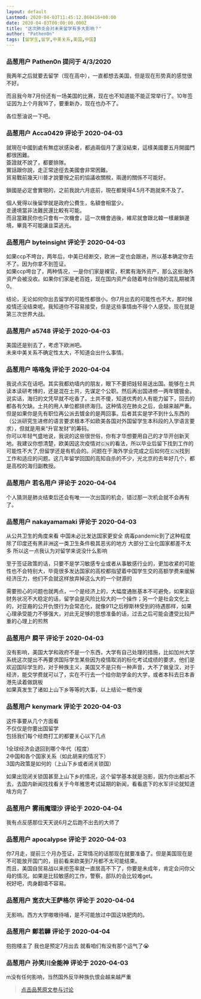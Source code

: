 ```yaml
---
layout: default
Lastmod: 2020-04-03T11:45:12.860416+00:00
date: 2020-04-03T00:00:00.000Z
title: "这次肺炎会对未来留学有多大影响？"
author: "Pathen0n"
tags: [留学生,留学,中美关系,美国,中国]
---
```



### 品葱用户 **Pathen0n** 提问于 4/3/2020
    
我两年之后就要去留学（现在高中），一直都想去美国，但是现在形势真的感觉很不好。  
  
而且我今年7月份还有一场美国的比赛，现在也不知道能不能正常举行了。10年签证因为上个月我16了，要重新办，现在也办不了。  
  
各位葱油说一下吧。
    
                

### 品葱用户 **Acca0429** 评论于 2020-04-03
        
就現在中國到處有無症狀感染者，都過兩個月了還沒結束，這樣美國要五月開國門都很困難。  
簽證就不說了，都要排隊。  
實話跟你說，走正常途徑去美國會非常困難。  
貿易戰前幾天川普才說要按之前的協議收關稅，兩邊的關係不可能好。  
  
鎖國是必定會實現的，之前我說六月底前，現在都覺得4.5月不跑就來不及了。  
  
個人覺得以後留學就是政府公費生，名額會相當少。  
走邊境當非法難民還比較有可能。  
而且當難民你也只會有一次機會，這一次機會過後，維尼就會跟北韓一樣嚴鎖邊境，畢竟不可能讓韭菜逃光。
        
                

### 品葱用户 **byteinsight** 评论于 2020-04-03
        
如果ccp不垮台，两年后，中美已经断交，欧洲一定也会跟进，所以基本确定你去不了。因为你拿不到签证。  
如果ccp垮台了，两种情况，一是你们家是裸官，积累有海外资产，那么这些海外资产会被没收。如果你们家是老百姓，现在国内资产会随着垮台伴随的混乱期被清0。  
  
结论，无论如何你出去留学的可能性都很小。你7月出去的可能性也不大，那时候疫情还没结束呢。我知道你不容易接受，但是这些事情由不得个人感受。现在就是第三次世界大战。
        
                

### 品葱用户 **a5748** 评论于 2020-04-03
        
美国还是别去了，考虑下欧洲吧。  
未来中美关系不确定性太大，不知道会出什么事情。
        
                

### 品葱用户 **咯咯兔** 评论于 2020-04-04
        
我说点实在话吧。其实我都劝墙内的朋友，眼下不要把娃轻易送出国。能够在土共读本读研考博的，还是混在土共，先谋定个公职。然后再出国进修一两年镀镀金。  
说实话，海归的文凭早就不吃香了。土共不傻，知道优秀的人有能力留下，回去的都各有欠缺。土共的用人单位都排挤海归。这种情况在肺炎之后，会越来越严重。但是如果你是先有职位再公派去镀金的是两回事。后者其实是学不到什么东西的（公派研究生进修的语言要求根本不如欧美各国对外国留学生本科段的入学语言要求），但就是用来“升官发财”的筹码。  
你可以年轻气盛地说，我说的这些很世俗，你有才华想要用自己的才华开创新天地。我建议你想清楚，欧美因这次疫情对🇨🇳的看法，所以毕业后留下找到工作的可能性不大了,但留学还是有机会的。问题在于海外学业完成之后如何在🇨🇳找到工作和适应的问题。这几年留学回国的高知自杀的不少，光北京的去年好几个，都是高校的海归副教授。
        
                

### 品葱用户 **若名用户** 评论于 2020-04-04
        
个人猜测是肺炎结束后还会有唯一一次出国的机会，错过那一次机会就不会再有了。
        
                

### 品葱用户 **nakayamamaki** 评论于 2020-04-03
        
从公共卫生的角度来看 中国未必比发达国家更安全 病毒pandemic到了这种程度 除了印度还有黑非洲这一类卫生条件极其恶劣的地方 大部分工业化国家都差不太多 所以这一点我认为对留学来说没什么影响  
  
至于签证政策的话，只要不是学习敏感专业或者从事敏感行业的，更加收紧的可能性也不会特别大，毕竟很多发达国家的高校都指望着中国学生交的高额学费来缓解经济压力，他们不会就这样放弃掉这么大的一个财源的  
  
需要担心的问题也就两点，一个是经济上的，大幅度通胀基本不可避免，如果家庭财务状况不大稳定的话，留学会是风险比较大的一个操作；另一个是社会文化上的，对亚裔的公开仇恨行为会常态化，就像911之后穆斯林受到的待遇那样，如果心理承受能力不够强大，对此无足够的思想准备的话，过去之后可能会遭受比较严重的心理上的煎熬
        
                

### 品葱用户 **屙平** 评论于 2020-04-03
        
没有影响，美国大学和政府不是一个东西，大学有自己处理的措施，比如加州大学系统这次提出不再要求国际学生某些因为疫情取消的标化考试成绩的要求，他们是欢迎国际学生的，对于种族主义，美国又不是只有一种声音，大不了做皇汉，对于经济，能交学费就可以了，实在不行去一个给你助学金的大学，或者本科去日本香港先读着做跳板  
如果真发生了诸如上山下乡等等的大事，以上结论一概作废
        
                

### 品葱用户 **kenymark** 评论于 2020-04-03
        
这件事要从几个方面看  
不仅仅是你要出国留学  
包括我们每个经商打工的都要关心以下几点  
  
1全球经济会退回到哪个年代（程度）  
2中国和各个国家关系（如此胡来的情况下）  
3国内政策是如何的（上山下乡或者闭关锁国）  
  
如果出现闭关锁国甚至上山下乡的情况，这个留学基本就是泡影，因为你出都出不去，去国内新闻找找看关于今年雅思考试延期的新闻，看看底下的水军评论就知道啥方向了
        
                

### 品葱用户 **雾雨魔理沙** 评论于 2020-04-04
        
我有点反感那位天天说6月之后跑不出去的大师了
        
                

### 品葱用户 **apocalypse** 评论于 2020-04-03
        
你7月走，提前三个月办签证，正常情况的话那现在就要准备了。但是美国现在是不可能放开国门的，目前看来欧美到7月都不太可能结束。  
而且，美国自贸易战以来拒签率就一直居高不下了，你要是未成年，肯定会问你父母的情况。如果是比较敏感的工作，警察，部队的会比较难get。  
祝好吧，肉身翻墙不容易。
        
                

### 品葱用户 **宽衣大王萨格尔** 评论于 2020-04-04
        
无影响。西方大学嗷嗷待哺，是不可能放过中国这块肥肉的。
        
                

### 品葱用户 **鄭若驊** 评论于 2020-04-04
        
抱抱楼主了 我也是预定7月出去 就看咱们有没有那个运气了😭
        
                

### 品葱用户 **孙笑川全能神** 评论于 2020-04-03
        
m没有任何影响，当然国外反华种族仇恨会越来越严重
        
                





> [点击品葱原文参与讨论](https://pincong.rocks/question/22638)

